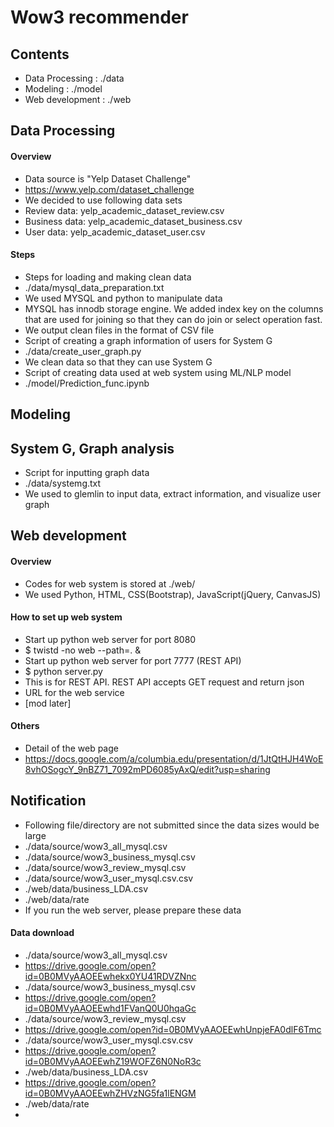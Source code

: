 # Wow3 recommender


## Contents
- Data Processing : ./data
- Modeling : ./model
- Web development : ./web


## Data Processing
#### Overview
- Data source is "Yelp Dataset Challenge" 
 - https://www.yelp.com/dataset_challenge
 - We decided to use following data sets
  -  Review data: yelp_academic_dataset_review.csv
  -  Business data: yelp_academic_dataset_business.csv
  -  User data: yelp_academic_dataset_user.csv

#### Steps
- Steps for loading and making clean data
 - ./data/mysql_data_preparation.txt
  - We used MYSQL and python to manipulate data
  - MYSQL has innodb storage engine. We added index key on the columns that are used for joining so that they can do join or select operation fast.
  - We output clean files in the format of CSV file
- Script of creating a graph information of users for System G 
 - ./data/create_user_graph.py
  - We clean data so that they can use System G
- Script of creating data used at web system using ML/NLP model
 - ./model/Prediction_func.ipynb

## Modeling


## System G, Graph analysis
- Script for inputting graph data
 - ./data/systemg.txt
  - We used to glemlin to input data, extract information, and visualize user graph



## Web development
#### Overview
- Codes for web system is stored at ./web/
 - We used Python, HTML, CSS(Bootstrap), JavaScript(jQuery, CanvasJS)

#### How to set up web system
- Start up python web server for port 8080
 - $ twistd -no web --path=. &
- Start up python web server for port 7777 (REST API)
 - $ python server.py
  - This is for REST API. REST API accepts GET request and return json
- URL for the web service
 - [mod later]

#### Others
- Detail of the web page
 - https://docs.google.com/a/columbia.edu/presentation/d/1JtQtHJH4WoE8vhOSogcY_9nBZ71_7092mPD6085yAxQ/edit?usp=sharing


## Notification
- Following file/directory are not submitted since the data sizes would be large
 - ./data/source/wow3_all_mysql.csv
 - ./data/source/wow3_business_mysql.csv
 - ./data/source/wow3_review_mysql.csv
 - ./data/source/wow3_user_mysql.csv.csv  
 - ./web/data/business_LDA.csv
 - ./web/data/rate
 - If you run the web server, please prepare these data 

#### Data download
- ./data/source/wow3_all_mysql.csv
 - https://drive.google.com/open?id=0B0MVyAAOEEwhekx0YU41RDVZNnc
- ./data/source/wow3_business_mysql.csv
 - https://drive.google.com/open?id=0B0MVyAAOEEwhd1FVanQ0U0hqaGc
- ./data/source/wow3_review_mysql.csv
 - https://drive.google.com/open?id=0B0MVyAAOEEwhUnpjeFA0dlF6Tmc
- ./data/source/wow3_user_mysql.csv.csv  
 - https://drive.google.com/open?id=0B0MVyAAOEEwhZ19WOFZ6N0NoR3c
- ./web/data/business_LDA.csv
 - https://drive.google.com/open?id=0B0MVyAAOEEwhZHVzNG5fa1lENGM
- ./web/data/rate
 - 
